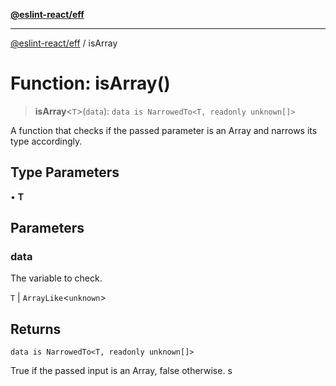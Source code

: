 [**@eslint-react/eff**](../README.md)

***

[@eslint-react/eff](../README.md) / isArray

# Function: isArray()

> **isArray**\<`T`\>(`data`): `data is NarrowedTo<T, readonly unknown[]>`

A function that checks if the passed parameter is an Array and narrows its type accordingly.

## Type Parameters

• **T**

## Parameters

### data

The variable to check.

`T` | `ArrayLike`\<`unknown`\>

## Returns

`data is NarrowedTo<T, readonly unknown[]>`

True if the passed input is an Array, false otherwise. s
